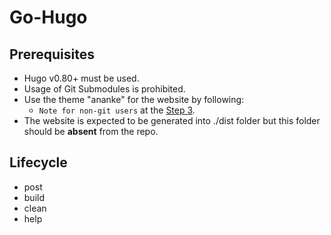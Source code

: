 # Go-Hugo

## Prerequisites
- Hugo v0.80+ must be used.
- Usage of Git Submodules is prohibited.
- Use the theme "ananke" for the website by following:
	- `Note for non-git users` at the [Step 3](https://docs.edg.io/guides/sites_frameworks/getting_started/hugo).
- The website is expected to be generated into ./dist folder but this folder should be **absent** from the repo.

## Lifecycle
- post
- build
- clean
- help
